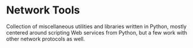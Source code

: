 Network Tools
=============

Collection of miscellaneous utilities and libraries written in Python, mostly centered around scripting Web services from Python, but a few work with other network protocols as well.
